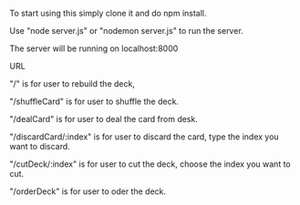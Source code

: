 To start using this simply clone it and do npm install.

Use "node server.js" or "nodemon server.js" to run the server.

The server will be running on localhost:8000

URL

"/" is for user to rebuild the deck,

"/shuffleCard" is for user to shuffle the deck.

"/dealCard" is for user to deal the card from desk.

"/discardCard/:index" is for user to discard the card, type the index you want to discard.

"/cutDeck/:index" is for user to cut the deck, choose the index you want to cut.

"/orderDeck" is for user to oder the deck.
